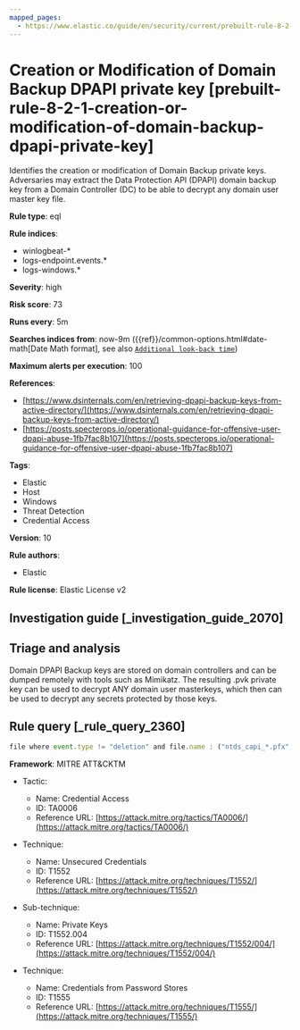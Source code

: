 ```yaml
---
mapped_pages:
  - https://www.elastic.co/guide/en/security/current/prebuilt-rule-8-2-1-creation-or-modification-of-domain-backup-dpapi-private-key.html
---
```


# Creation or Modification of Domain Backup DPAPI private key [prebuilt-rule-8-2-1-creation-or-modification-of-domain-backup-dpapi-private-key]

Identifies the creation or modification of Domain Backup private keys. Adversaries may extract the Data Protection API (DPAPI) domain backup key from a Domain Controller (DC) to be able to decrypt any domain user master key file.

**Rule type**: eql

**Rule indices**:

* winlogbeat-*
* logs-endpoint.events.*
* logs-windows.*

**Severity**: high

**Risk score**: 73

**Runs every**: 5m

**Searches indices from**: now-9m ({{ref}}/common-options.html#date-math[Date Math format], see also [`Additional look-back time`](docs-content://solutions/security/detect-and-alert/create-detection-rule.md#rule-schedule))

**Maximum alerts per execution**: 100

**References**:

* [https://www.dsinternals.com/en/retrieving-dpapi-backup-keys-from-active-directory/](https://www.dsinternals.com/en/retrieving-dpapi-backup-keys-from-active-directory/)
* [https://posts.specterops.io/operational-guidance-for-offensive-user-dpapi-abuse-1fb7fac8b107](https://posts.specterops.io/operational-guidance-for-offensive-user-dpapi-abuse-1fb7fac8b107)

**Tags**:

* Elastic
* Host
* Windows
* Threat Detection
* Credential Access

**Version**: 10

**Rule authors**:

* Elastic

**Rule license**: Elastic License v2

## Investigation guide [_investigation_guide_2070]

## Triage and analysis

Domain DPAPI Backup keys are stored on domain controllers and can be dumped remotely with tools such as Mimikatz. The resulting .pvk private key can be used to decrypt ANY domain user masterkeys, which then can be used to decrypt any secrets protected by those keys.

## Rule query [_rule_query_2360]

```js
file where event.type != "deletion" and file.name : ("ntds_capi_*.pfx", "ntds_capi_*.pvk")
```

**Framework**: MITRE ATT&CKTM

* Tactic:

    * Name: Credential Access
    * ID: TA0006
    * Reference URL: [https://attack.mitre.org/tactics/TA0006/](https://attack.mitre.org/tactics/TA0006/)

* Technique:

    * Name: Unsecured Credentials
    * ID: T1552
    * Reference URL: [https://attack.mitre.org/techniques/T1552/](https://attack.mitre.org/techniques/T1552/)

* Sub-technique:

    * Name: Private Keys
    * ID: T1552.004
    * Reference URL: [https://attack.mitre.org/techniques/T1552/004/](https://attack.mitre.org/techniques/T1552/004/)

* Technique:

    * Name: Credentials from Password Stores
    * ID: T1555
    * Reference URL: [https://attack.mitre.org/techniques/T1555/](https://attack.mitre.org/techniques/T1555/)



